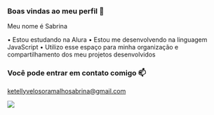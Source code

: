 ### Boas vindas ao meu perfil 🌷

Meu nome é Sabrina

• Estou estudando na Alura
• Estou me desenvolvendo na linguagem JavaScript
• Utilizo esse espaço para minha organização e compartilhamento dos meu projetos desenvolvidos

### Você pode entrar em contato comigo 📫

ketellyvelosoramalhosabrina@gmail.com

![](https://media1.tenor.com/m/ssPA7n-7pG0AAAAC/sailor-moon-anime.gif)
